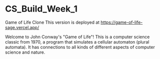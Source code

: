 # CS_Build_Week_1
Game of Life Clone
This version is deployed at https://game-of-life-sage.vercel.app/

Welcome to John Conway's "Game of Life"! This is a computer science classic from 1970, a program that simulates a cellular automaton (plural automata). It has connections to all kinds of different aspects of computer science and nature.
